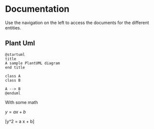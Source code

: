 # Documentation

Use the navigation on the left to access the documents for the different entities.

## Plant Uml

```plantuml
@startuml
title
A sample PlantUML diagram
end title

class A
class B

A --> B
@enduml
```

With some math

$y = a x + b$

\[y^2 = a x + b\]
